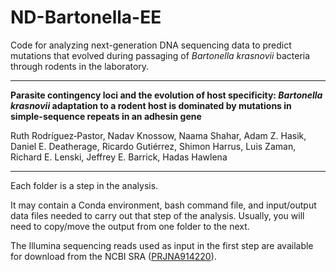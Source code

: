 # ND-Bartonella-EE

Code for analyzing next-generation DNA sequencing data to predict mutations that evolved during passaging of _Bartonella krasnovii_ bacteria through rodents in the laboratory.

---
**Parasite contingency loci and the evolution of host specificity: _Bartonella krasnovii_ adaptation to a rodent host is dominated by mutations in simple-sequence repeats in an adhesin gene**

Ruth Rodríguez‑Pastor, Nadav Knossow, Naama Shahar, Adam Z. Hasik, Daniel E. Deatherage, Ricardo Gutiérrez, Shimon Harrus, Luis Zaman, Richard E. Lenski, Jeffrey E. Barrick, Hadas Hawlena

---
Each folder is a step in the analysis.

It may contain a Conda environment, bash command file, and input/output data files needed to carry out that step of the analysis. Usually, you will need to copy/move the output from one folder to the next. 

The Illumina sequencing reads used as input in the first step are available for download from the NCBI SRA ([PRJNA914220](https://www.ncbi.nlm.nih.gov/bioproject/PRJNA914220/)).